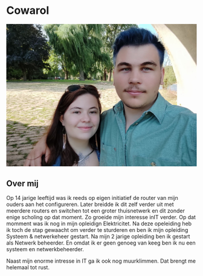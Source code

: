 # Cowarol

![Bedar Profile picture](_assets/images/cowarol/cowarol.png)

## Over mij

Op 14 jarige leeftijd was ik reeds op eigen initiatief de router van mijn ouders aan het
configureren. Later breidde ik dit zelf verder uit met meerdere routers en switchen tot een
groter thuisnetwerk en dit zonder enige scholing op dat moment. Zo groeide mijn interesse inIT
verder. Op dat momment was ik nog in mijn opleidign Elektricitet.
Na deze opeleiding heb ik toch de stap gewaacht om verder te sturderen en ben ik mijn opleiding Systeem & netwerkeheer gestart.
Na mijn 2 jarige opleiding ben ik gestart als Netwerk beheerder. En omdat ik er geen genoeg van keeg ben ik nu een systeem en netwerkbeheerder.

Naast mijn enorme intresse in IT ga ik ook nog muurklimmen. Dat brengt me helemaal tot rust.